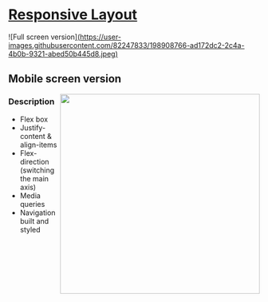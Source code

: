 # [Responsive Layout](https://frontendella.github.io/Responsive-Layout/)
![Full screen version][(https://user-images.githubusercontent.com/82247833/198908766-ad172dc2-2c4a-4b0b-9321-abed50b445d8.jpeg)](https://frontendella.github.io/Responsive-Layout/)

## Mobile screen version

[<img align="right" src="https://user-images.githubusercontent.com/82247833/198908974-a43e7bab-d056-4265-b750-e60aa3c0fcee.jpeg" width="400">](https://frontendella.github.io/Responsive-Layout/)

### Description

* Flex box 
* Justify-content & align-items
* Flex-direction (switching the main axis) 
* Media queries
* Navigation built and styled
